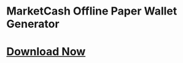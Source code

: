 # MarketCash Offline Paper Wallet Generator
# <a href="https://github.com/MarketCashME/marketcash-offline-wallet-generator/releases/download/1.0/marketcash-offline-paperwallet.zip">Download Now</a>
